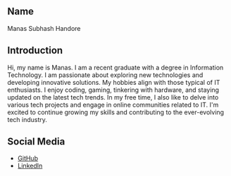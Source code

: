 ## Name
Manas Subhash Handore

## Introduction
Hi, my name is Manas. I am a recent graduate with a degree in Information Technology. I am passionate about exploring new technologies and developing innovative solutions. My hobbies align with those typical of IT enthusiasts. I enjoy coding, gaming, tinkering with hardware, and staying updated on the latest tech trends. In my free time, I also like to delve into various tech projects and engage in online communities related to IT. I'm excited to continue growing my skills and contributing to the ever-evolving tech industry.

## Social Media
- [GitHub](https://github.com/Manas-H)
- [LinkedIn](https://www.linkedin.com/in/manas-handore-b12924244)